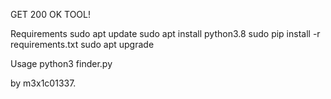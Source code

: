 GET 200 OK TOOL!

Requirements
	sudo apt update
	sudo apt install python3.8
	sudo pip install -r requirements.txt
	sudo apt upgrade

Usage
	python3 finder.py

by m3x1c01337.


